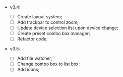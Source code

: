 - v3.4:

    - [ ] Create layout system;
    - [ ] Add trackbar to control zoom;
    - [ ] Update device selection list upon device change;
    - [ ] Create preset combo box manager;
    - [ ] Refactor code;

- v3.5:

    - [ ] Add file watcher;
    - [ ] Change combo box to list box;
    - [ ] Add icons;